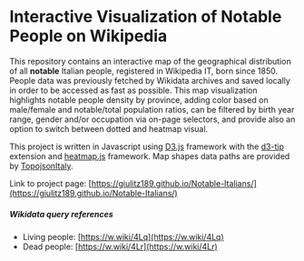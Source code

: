 # Interactive Visualization of Notable People on Wikipedia

This repository contains an interactive map of the geographical distribution of all **notable** Italian people, registered in Wikipedia IT, born since 1850. People data was previously fetched by Wikidata archives and saved locally in order to be accessed as fast as possible. This map visualization highlights notable people density by province, adding color based on male/female and notable/total population ratios, can be filtered by birth year range, gender and/or occupation via on-page selectors, and provide also an option to switch between dotted and heatmap visual.

This project is written in Javascript using [D3.js](https://d3js.org) framework with the [d3-tip](https://github.com/VACLab/d3-tip) extension and [heatmap.js](https://www.patrick-wied.at/static/heatmapjs/) framework. Map shapes data paths are provided by [TopojsonItaly](https://github.com/qwince/TopojsonItaly).

Link to project page: [https://giulitz189.github.io/Notable-Italians/](https://giulitz189.github.io/Notable-Italians/)

##### Wikidata query references
  - Living people: [https://w.wiki/4Lq](https://w.wiki/4Lq)
  - Dead people: [https://w.wiki/4Lr](https://w.wiki/4Lr)
